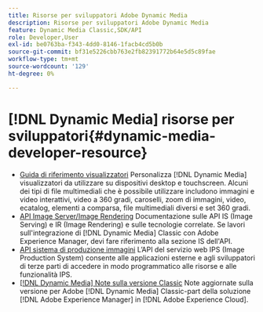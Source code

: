 ```yaml
---
title: Risorse per sviluppatori Adobe Dynamic Media
description: Risorse per sviluppatori Adobe Dynamic Media
feature: Dynamic Media Classic,SDK/API
role: Developer,User
exl-id: be0763ba-f343-4dd0-8146-1facb4cd5b0b
source-git-commit: bf31e5226cbb763e2fb82391772b64e5d5c89fae
workflow-type: tm+mt
source-wordcount: '129'
ht-degree: 0%

---
```


# [!DNL Dynamic Media] risorse per sviluppatori{#dynamic-media-developer-resource}

* [Guida di riferimento visualizzatori](/help/aem-viewers-ref/homeviewers.md)<!-- (https://experienceleague.adobe.com/docs/dynamic-media-developer-resources/library/homeviewers.html?lang=it) -->
Personalizza [!DNL Dynamic Media] visualizzatori da utilizzare su dispositivi desktop e touchscreen. Alcuni dei tipi di file multimediali che è possibile utilizzare includono immagini e video interattivi, video a 360 gradi, caroselli, zoom di immagini, video, ecatalog, elementi a comparsa, file multimediali diversi e set 360 gradi.
* [API Image Server/Image Rendering](/help/aem-is-ir-api/homeisir.md)<!-- (https://experienceleague.adobe.com/docs/dynamic-media-developer-resources/image-serving-api/homeisir.html?lang=it) -->
Documentazione sulle API IS (Image Serving) e IR (Image Rendering) e sulle tecnologie correlate. Se lavori sull&#39;integrazione di [!DNL Dynamic Media] Classic con Adobe Experience Manager, devi fare riferimento alla sezione IS dell&#39;API.
* [API sistema di produzione immagini](/help/aem-ips-api/c-overview.md)
L’API del servizio web IPS (Image Production System) consente alle applicazioni esterne e agli sviluppatori di terze parti di accedere in modo programmatico alle risorse e alle funzionalità IPS.
* [[!DNL Dynamic Media] Note sulla versione Classic](/help/s7-release-notes/s7rn2017.md)
Note aggiornate sulla versione per Adobe [!DNL Dynamic Media] Classic-part della soluzione [!DNL Adobe Experience Manager] in [!DNL Adobe Experience Cloud].

